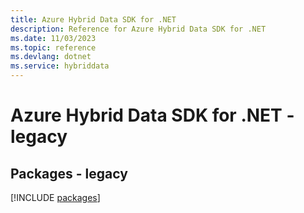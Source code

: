 ```yaml
---
title: Azure Hybrid Data SDK for .NET
description: Reference for Azure Hybrid Data SDK for .NET
ms.date: 11/03/2023
ms.topic: reference
ms.devlang: dotnet
ms.service: hybriddata
---
```

# Azure Hybrid Data SDK for .NET - legacy
## Packages - legacy
[!INCLUDE [packages](hybrid-data-index.md)]